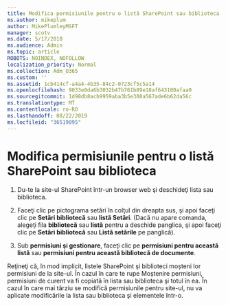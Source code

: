 ```yaml
---
title: Modifica permisiunile pentru o listă SharePoint sau biblioteca
ms.author: mikeplum
author: MikePlumleyMSFT
manager: scotv
ms.date: 5/17/2018
ms.audience: Admin
ms.topic: article
ROBOTS: NOINDEX, NOFOLLOW
localization_priority: Normal
ms.collection: Adm_O365
ms.custom: ''
ms.assetid: 1cb414cf-a4a4-4b35-84c2-0723cf5c5a14
ms.openlocfilehash: 9033e8da6b3032b47b761b89e18af643100afaa0
ms.sourcegitcommit: 1d98db8acb9959aba3b5e308a567ade6b62da56c
ms.translationtype: MT
ms.contentlocale: ro-RO
ms.lasthandoff: 08/22/2019
ms.locfileid: "36519095"
---
```

# <a name="change-permissions-for-a-sharepoint-list-or-library"></a>Modifica permisiunile pentru o listă SharePoint sau biblioteca

1. Du-te la site-ul SharePoint într-un browser web şi deschideţi lista sau biblioteca.
    
2. Faceţi clic pe pictograma setări în colţul din dreapta sus, şi apoi faceţi clic pe **Setări bibliotecă** sau **listă Setări**. (Dacă nu apare comanda, alegeţi fila **bibliotecă** sau **listă** pentru a deschide panglica, şi apoi faceţi clic pe **Setări bibliotecă** sau **Listă setările** pe panglică). 
    
3. Sub **permisiuni şi gestionare**, faceţi clic pe **permisiuni pentru această listă** sau **permisiuni pentru această bibliotecă de documente**.
    
Reţineţi că, în mod implicit, listele SharePoint şi biblioteci moșteni lor permisiuni de la site-ul. În cazul în care te rupe Moștenire permisiuni, permisiuni de curent va fi copiată în lista sau biblioteca şi totul în ea. În cazul în care mai târziu se modifică permisiunile pentru site-ul, nu va aplicate modificările la lista sau biblioteca şi elementele într-o.
  

